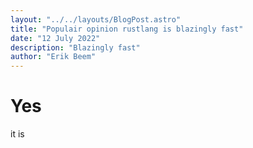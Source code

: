 ```yaml
---
layout: "../../layouts/BlogPost.astro"
title: "Populair opinion rustlang is blazingly fast"
date: "12 July 2022"
description: "Blazingly fast"
author: "Erik Beem"
---
```


# Yes

it is
